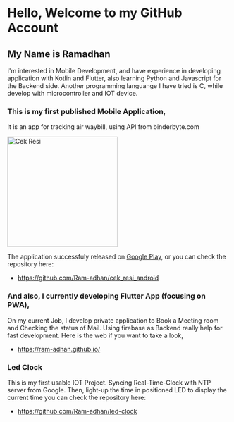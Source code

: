 # Hello, Welcome to my GitHub Account

## My Name is Ramadhan

I'm interested in Mobile Development, and have experience in developing application with Kotlin and Flutter, also learning Python and Javascript for the Backend side. 
Another programming languange I have tried is C, while develop with microcontroller and IOT device.

### This is my first published Mobile Application,
It is an app for tracking air waybill, using API from binderbyte.com
<p float="left">
<img src="https://user-images.githubusercontent.com/52147185/127768549-a28a10ba-be4e-4c02-8d94-c3025bb74b2b.gif" width="250" title="Cek Resi">
</p>

The application successfuly released on 
[Google Play](https://play.google.com/store/apps/details?id=com.inbedroom.couriertracking), or you can check the repository here:
* https://github.com/Ram-adhan/cek_resi_android

### And also, I currently developing Flutter App (focusing on PWA),
On my current Job, I develop private application to Book a Meeting room and Checking the status of Mail.
Using firebase as Backend really help for fast development.
Here is the web if you want to take a look,
* https://ram-adhan.github.io/

### Led Clock
This is my first usable IOT Project. Syncing Real-Time-Clock with NTP server from Google. Then, light-up the time in positioned LED to display the current time
you can check the repository here:
* https://github.com/Ram-adhan/led-clock

<!---
Ram-adhan/Ram-adhan is a ✨ special ✨ repository because its `README.md` (this file) appears on your GitHub profile.
You can click the Preview link to take a look at your changes.
--->

